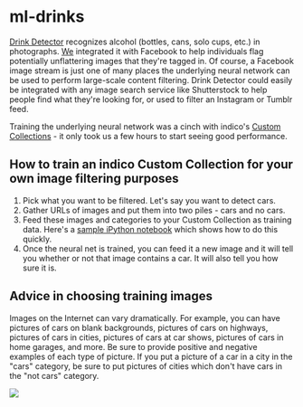 # ml-drinks

[Drink Detector](https://ml-drinks.herokuapp.com/) recognizes alcohol (bottles, cans, solo cups, etc.) in photographs. [We](https://github.com/the-creatives/) integrated it with Facebook to help individuals flag potentially unflattering images that they're tagged in. Of course, a Facebook image stream is just one of many places the underlying neural network can be used to perform large-scale content filtering. Drink Detector could easily be integrated with any image search service like Shutterstock to help people find what they're looking for, or used to filter an Instagram or Tumblr feed.

Training the underlying neural network was a cinch with indico's [Custom Collections](https://indico.io/product/custom-collections) - it only took us a few hours to start seeing good performance.

How to train an indico Custom Collection for your own image filtering purposes
-----

1. Pick what you want to be filtered. Let's say you want to detect cars.
2. Gather URLs of images and put them into two piles - cars and no cars.
3. Feed these images and categories to your Custom Collection as training data. Here's a [sample iPython notebook](https://github.com/the-creatives/ml-drinks/blob/master/notebooks/Alcohol%20vs%20not%20testing.ipynb) which shows how to do this quickly.
4. Once the neural net is trained, you can feed it a new image and it will tell you whether or not that image contains a car. It will also tell you how sure it is.

Advice in choosing training images
-----
Images on the Internet can vary dramatically. For example, you can have pictures of cars on blank backgrounds, pictures of cars on highways, pictures of cars in cities, pictures of cars at car shows, pictures of cars in home garages, and more. Be sure to provide positive and negative examples of each type of picture. If you put a picture of a car in a city in the "cars" category, be sure to put pictures of cities which don't have cars in the "not cars" category.

<img src="https://fathomless-castle-35327.herokuapp.com/requests/passive">
